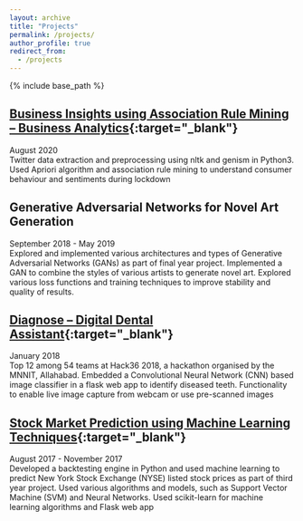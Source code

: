 ```yaml
---
layout: archive
title: "Projects"
permalink: /projects/
author_profile: true
redirect_from:
  - /projects
---
```


{% include base_path %}

## [Business Insights using Association Rule Mining – Business Analytics](https://github.com/danishsaeed2/analytics_projects/tree/master/ba_project){:target="_blank"}
August 2020</br>
Twitter data extraction and preprocessing using nltk and genism in Python3. Used Apriori algorithm and association rule mining to understand consumer behaviour and sentiments during lockdown

## Generative Adversarial Networks for Novel Art Generation
September 2018 - May 2019</br>
Explored and implemented various architectures and types of Generative Adversarial Networks (GANs) as part of final year project. Implemented a GAN to combine the styles of various artists to generate novel art. Explored various loss functions and training techniques to improve stability and quality of results.

## [Diagnose – Digital Dental Assistant](https://github.com/danishsaeed2/Diagnose-hack36){:target="_blank"}
January 2018</br>
Top 12 among 54 teams at Hack36 2018, a hackathon organised by the MNNIT, Allahabad. Embedded a Convolutional Neural Network (CNN) based image classifier in a flask web app to identify diseased teeth. Functionality to enable live image capture from webcam or use pre-scanned images

## [Stock Market Prediction using Machine Learning Techniques](https://github.com/danishsaeed2/finance-ml){:target="_blank"}
August 2017 - November 2017</br>
Developed a backtesting engine in Python and used machine learning to predict New York Stock Exchange (NYSE) listed stock prices as part of third year project. Used various algorithms and models, such as Support Vector Machine (SVM) and Neural Networks. Used scikit-learn for machine learning algorithms and Flask web app